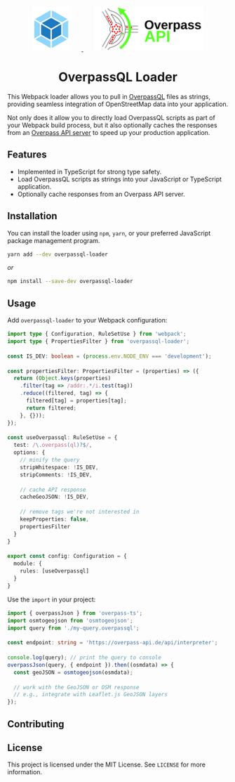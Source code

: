 <div align="center">
  <a href="https://github.com/webpack/webpack">
    <img height="100" vspace="" hspace="25"
      src="https://raw.githubusercontent.com/johnlettman/overpassql-loader/main/.github/assets/webpack-icon.svg">
  </a>
  <a href="https://wiki.openstreetmap.org/wiki/Overpass_API/Overpass_QL">
    <img height="100" vspace="" hspace="25"
      src="https://raw.githubusercontent.com/johnlettman/overpassql-loader/main/.github/assets/overpass-icon.svg">
  </a>
  <h1>OverpassQL Loader</h1>
</div>

This Webpack loader allows you to pull in
[OverpassQL](https://wiki.openstreetmap.org/wiki/Overpass_API/Overpass_QL)
files as strings, providing seamless integration of OpenStreetMap data into
your application.


Not only does it allow you to directly load OverpassQL scripts as part of
your Webpack build process, but it also optionally caches the responses
from an
[Overpass API server](https://wiki.openstreetmap.org/wiki/Overpass_API#Public_Overpass_API_instances)
to speed up your production application.

## Features
- Implemented in TypeScript for strong type safety.
- Load OverpassQL scripts as strings into your JavaScript or TypeScript
  application.
- Optionally cache responses from an Overpass API server.

## Installation
You can install the loader using `npm`, `yarn`, or your preferred JavaScript
package management program.

```bash
yarn add --dev overpassql-loader
```
_or_
```bash
npm install --save-dev overpassql-loader
```

## Usage
Add `overpassql-loader` to your Webpack configuration:

```typescript
import type { Configuration, RuleSetUse } from 'webpack';
import type { PropertiesFilter } from 'overpassql-loader';

const IS_DEV: boolean = (process.env.NODE_ENV === 'development');

const propertiesFilter: PropertiesFilter = (properties) => ({
  return (Object.keys(properties)
    .filter(tag => /addr:.*/i.test(tag))
    .reduce((filtered, tag) => {
      filtered[tag] = properties[tag];
      return filtered;
    }, {}));
});

const useOverpassql: RuleSetUse = {
  test: /\.overpass(ql)?$/,
  options: {
    // minify the query
    stripWhitespace: !IS_DEV,
    stripComments: !IS_DEV,

    // cache API response
    cacheGeoJSON: !IS_DEV,

    // remove tags we're not interested in
    keepProperties: false,
    propertiesFilter
  }
}

export const config: Configuration = {
  module: {
    rules: [useOverpassql]
  }
}
```

Use the `import` in your project:

```typescript
import { overpassJson } from 'overpass-ts';
import osmtogeojson from 'osmtogeojson';
import query from './my-query.overpassql';

const endpoint: string = 'https://overpass-api.de/api/interpreter';

console.log(query); // print the query to console
overpassJson(query, { endpoint }).then((osmdata) => {
  const geoJSON = osmtogeojson(osmdata);

  // work with the GeoJSON or OSM response
  // e.g., integrate with Leaflet.js GeoJSON layers
});
```

## Contributing



## License
This project is licensed under the MIT License.
See `LICENSE` for more information.

